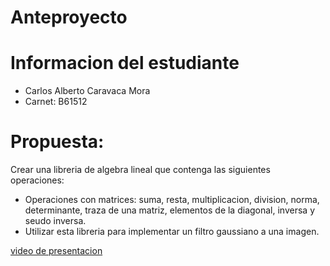 # Anteproyecto

# Informacion del estudiante
- Carlos Alberto Caravaca Mora
- Carnet: B61512

# Propuesta:
Crear una libreria de algebra lineal que contenga las siguientes operaciones:
- Operaciones con matrices: suma, resta, multiplicacion, division, norma, determinante, traza de una matriz, elementos de la diagonal, inversa y seudo inversa.
- Utilizar esta libreria para implementar un filtro gaussiano a una imagen.



[video de presentacion](https://www.youtube.com/watch?v=ZQnMuC3SR4M&t=20s)